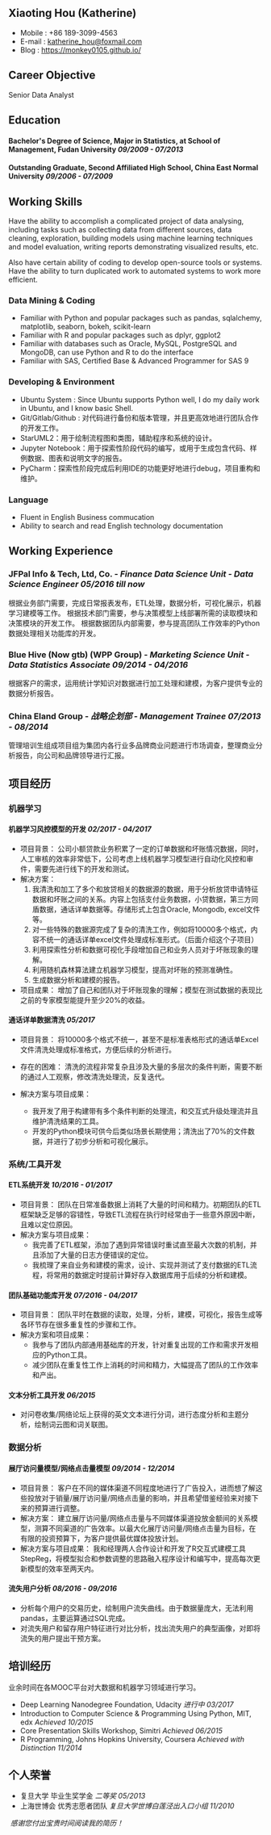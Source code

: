 ## Xiaoting Hou (Katherine)
* Mobile : +86 189-3099-4563
* E-mail : katherine_hou@foxmail.com
* Blog : https://monkey0105.github.io/

## Career Objective
Senior Data Analyst

## Education
#### Bachelor's Degree of Science, Major in Statistics,  at School of Management, Fudan University          _09/2009 - 07/2013_

#### Outstanding Graduate, Second Affiliated High School, China East Normal University            _09/2006 - 07/2009_ 

## Working Skills
Have the ability to accomplish a complicated project of data analysing, including tasks such as collecting data from different sources, data cleaning, exploration, building models using machine learning techniques and model evaluation, writing reports demonstrating visualized results, etc.

Also have certain ability of coding to develop open-source tools or systems. Have the ability to turn duplicated work to automated systems to work more efficient. 

### Data Mining & Coding
* Familiar with Python and popular packages such as pandas, sqlalchemy, matplotlib, seaborn, bokeh,  scikit-learn
* Familiar with R and popular packages such as dplyr, ggplot2
* Familiar with databases such as Oracle, MySQL, PostgreSQL and MongoDB, can use Python and R to do the interface
* Familiar with SAS, Certified Base & Advanced Programmer for SAS 9

### Developing & Environment
* Ubuntu System : Since Ubuntu supports Python well, I do my daily work in Ubuntu, and I know basic Shell. 
* Git/Gitlab/Github : 对代码进行备份和版本管理，并且更高效地进行团队合作的开发工作。
* StarUML2：用于绘制流程图和类图，辅助程序和系统的设计。
* Jupyter Notebook：用于探索性阶段代码的编写，或用于生成包含代码、样例数据、图表和说明文字的报告。
* PyCharm：探索性阶段完成后利用IDE的功能更好地进行debug，项目重构和维护。

### Language
* Fluent in English Business commucation
* Ability to search and read English technology documentation

## Working Experience
### JFPal Info & Tech, Ltd, Co. - _Finance Data Science Unit - Data Science Engineer        05/2016  till now_
根据业务部门需要，完成日常报表发布，ETL处理，数据分析，可视化展示，机器学习建模等工作。
根据技术部门需要，参与决策模型上线部署所需的读取模块和决策模块的开发工作。
根据数据团队内部需要，参与提高团队工作效率的Python数据处理相关功能库的开发。

### Blue Hive (Now gtb) (WPP Group) - _Marketing Science Unit - Data Statistics Associate       09/2014 - 04/2016_
根据客户的需求，运用统计学知识对数据进行加工处理和建模，为客户提供专业的数据分析报告。

### China Eland Group - _战略企划部 - Management Trainee         07/2013 - 08/2014_
管理培训⽣组成项⽬组为集团内各⾏业多品牌商业问题进⾏市场调查，整理商业分析报告，向公司和品牌领导进⾏汇报。

## 项目经历
### 机器学习
#### 机器学习风控模型的开发         _02/2017 - 04/2017_
* 项目背景：
  公司小额贷款业务积累了一定的订单数据和坏账情况数据，同时，人工审核的效率非常低下，公司考虑上线机器学习模型进行自动化风控和审件，需要先进行线下的开发和测试。
* 解决方案：
  1. 我清洗和加工了多个和放贷相关的数据源的数据，用于分析放贷申请特征数据和坏账之间的关系。内容上包括支付业务数据，小贷数据，第三方同盾数据，通话详单数据等。存储形式上包含Oracle, Mongodb,  excel文件等。
  2. 对一些特殊的数据源完成了复杂的清洗工作，例如将10000多个格式，内容不统一的通话详单excel文件处理成标准形式。（后面介绍这个子项目）
  3. 利用探索性分析和数据可视化手段增加自己和业务人员对于坏账现象的理解。
  4. 利用随机森林算法建立机器学习模型，提高对坏账的预测准确性。
  5. 生成数据分析和建模的报告。
* 项目成果：
  增加了自己和团队对于坏账现象的理解；模型在测试数据的表现比之前的专家模型能提升至少20%的收益。

#### 通话详单数据清洗             _05/2017_
* 项目背景：
  将10000多个格式不统一，甚至不是标准表格形式的通话单Excel文件清洗处理成标准格式，方便后续的分析进行。

* 存在的困难：
  清洗的流程非常复杂且涉及大量的多层次的条件判断，需要不断的通过人工观察，修改清洗处理流，反复迭代。

* 解决方案与项目成果：
  * 我开发了用于构建带有多个条件判断的处理流，和交互式升级处理流并且维护清洗结果的工具。
  * 开发的Python模块可供今后类似场景长期使用；清洗出了70%的文件数据，并进行了初步分析和可视化展示。

### 系统/工具开发
#### ETL系统开发        _10/2016 - 01/2017_
* 项目背景：
  团队在日常准备数据上消耗了大量的时间和精力。初期团队的ETL框架缺乏足够的容错性，导致ETL流程在执行时经常由于一些意外原因中断，且难以定位原因。
* 解决方案与项目成果：
  * 我完善了ETL框架，添加了遇到异常错误时重试直至最大次数的机制，并且添加了大量的日志方便错误的定位。
  * 我梳理了来自业务和建模的需求，设计、实现并测试了支付数据的ETL流程，将常用的数据定时提前计算好存入数据库用于后续的分析和建模。

#### 团队基础功能库开发         _07/2016 - 04/2017_
* 项目背景：
  团队平时在数据的读取，处理，分析，建模，可视化，报告生成等各环节存在很多重复性的步骤和工作。
* 解决方案和项目成果：
  * 我参与了团队内部通用基础库的开发，针对重复出现的工作和需求开发相应的Python工具。
  * 减少团队在重复性工作上消耗的时间和精力，大幅提高了团队的工作效率和产出。

#### 文本分析工具开发            _06/2015_
* 对问卷收集/网络论坛上获得的英文文本进行分词，进行态度分析和主题分析，绘制词云图和词关联图。

### 数据分析
#### 展厅访问量模型/网络点击量模型         _09/2014 - 12/2014_
* 项目背景：
  客户在不同的媒体渠道不同程度地进行了广告投入，进而想了解这些投放对于销量/展厅访问量/网络点击量的影响，并且希望借鉴经验来对接下来的预算进行调整。
* 解决方案：
  建立展厅访问量/网络点击量与不同媒体渠道投放金额间的关系模型，测算不同渠道的广告效率。以最大化展厅访问量/网络点击量为目标，在有限的投资预算下，为客户提供最优媒体投放计划。
* 解决方案与项目成果：
  我和经理两人合作设计和开发了R交互式建模工具StepReg，将模型拟合和参数调整的思路融入程序设计和编写中，提高每次更新模型的效率至两天内。

#### 流失用户分析         _08/2016 - 09/2016_
* 分析每个用户的交易历史，绘制用户流失曲线。由于数据量庞大，无法利用pandas，主要运算通过SQL完成。
* 对流失用户和留存用户特征进行对比分析，找出流失用户的典型画像，对即将流失的用户提出干预方案。

## 培训经历
业余时间在各MOOC平台对大数据和机器学习领域进行学习。
* Deep Learning Nanodegree Foundation, Udacity      _进行中   03/2017_
* Introduction to Computer Science & Programming Using Python, MIT, edx      _Achieved   10/2015_
* Core Presentation Skills Workshop, Simitri      _Achieved    06/2015_
* R Programming, Johns Hopkins University, Coursera     _Achieved with Distinction    11/2014_

## 个人荣誉
* 复旦大学 毕业生奖学金      _二等奖                 05/2013_
* 上海世博会  优秀志愿者团队      _复旦大学世博白莲泾出入口小组                     11/2010_

​      _感谢您付出宝贵时间阅读我的简历！_